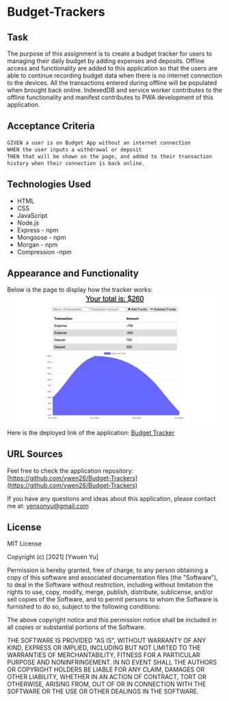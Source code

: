 # Budget-Trackers

## Task

The purpose of this assignment is to create a budget tracker for users to managing their daily budget by adding expenses and deposits. Offline access and functionality are added to this application so that the users are able to continue recording budget data when there is no internet connection to the devices. All the transactions entered during offline will be populated when brought back online. IndexedDB and service worker contributes to the offline functionality and manifest contributes to PWA development of this application.

## Acceptance Criteria

```
GIVEN a user is on Budget App without an internet connection
WHEN the user inputs a withdrawal or deposit
THEN that will be shown on the page, and added to their transaction history when their connection is back online.
```

## Technologies Used

* HTML
* CSS
* JavaScript
* Node.js
* Express - npm
* Mongoose - npm
* Morgan - npm
* Compression -npm

## Appearance and Functionality

Below is the page to display how the tracker works:
![Demo](./public/assets/images/sc-18.png)

Here is the deployed link of the application: [Budget Tracker](https://morning-brook-54408.herokuapp.com/)

## URL Sources

Feel free to check the application repository: [https://github.com/ywen26/Budget-Trackers](https://github.com/ywen26/Budget-Trackers)

If you have any questions and ideas about this application, please contact me at: <yensonyu@gmail.com>

## License

MIT License

Copyright (c) [2021] [Ywuen Yu]

Permission is hereby granted, free of charge, to any person obtaining a copy of this software and associated documentation files (the "Software"), to deal in the Software without restriction, including without limitation the rights to use, copy, modify, merge, publish, distribute, sublicense, and/or sell copies of the Software, and to permit persons to whom the Software is furnished to do so, subject to the following conditions:

The above copyright notice and this permission notice shall be included in all copies or substantial portions of the Software.

THE SOFTWARE IS PROVIDED "AS IS", WITHOUT WARRANTY OF ANY KIND, EXPRESS OR IMPLIED, INCLUDING BUT NOT LIMITED TO THE WARRANTIES OF MERCHANTABILITY, FITNESS FOR A PARTICULAR PURPOSE AND NONINFRINGEMENT. IN NO EVENT SHALL THE AUTHORS OR COPYRIGHT HOLDERS BE LIABLE FOR ANY CLAIM, DAMAGES OR OTHER LIABILITY, WHETHER IN AN ACTION OF CONTRACT, TORT OR OTHERWISE, ARISING FROM, OUT OF OR IN CONNECTION WITH THE SOFTWARE OR THE USE OR OTHER DEALINGS IN THE SOFTWARE.